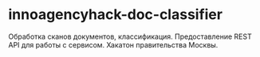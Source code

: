 # innoagencyhack-doc-classifier
Обработка сканов документов, классификация. Предоставление REST API для работы с сервисом. Хакатон правительства Москвы. 

